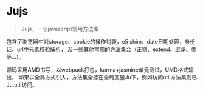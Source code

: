 # Jujs
> Jujs，一个javascript常用方法库

包含了浏览器中对storage、cookie的操作封装，e5 shim，date日期处理，身份证、url中元素校验解析，
及一些其他常用的方法集合（正则、extend、继承、类等...）。  

源码采用AMD书写，以webpack打包，karma+jasmine单元测试，UMD格式输出，
如果以全局方式引入，方法集全挂在全局变量Ju下，例如访问util方法集则已Ju.util访问。 

